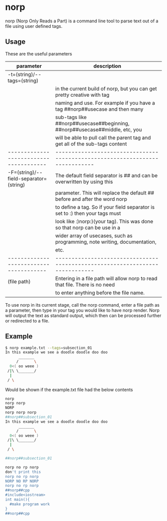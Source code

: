 # norp
norp (Norp Only Reads a Part) is a command line tool to parse text out of a file using user defined tags.

## Usage

These are the useful parameters

| parameter                              | description                                                                  |
| -------------------------------------- | ---------------------------------------------------------------------------- |
| -t=(string)/--tags=(string) |          | Enter in the tag you would like norp to pick up. This can only be one tag    |
|                                        | in the current build of norp, but you can get pretty creative with tag       |
|                                        | naming and use. For example if you have a tag ##norp##usecase and then many  |
|                                        | sub-tags like ##norp##usecase##beginning, ##norp##usecase##middle, etc, you  |
|                                        | will be able to pull call the parent tag and get all of the sub-tags content |
| -------------------------------------- | ---------------------------------------------------------------------------- |
| -F=(string)/--field-separator=(string) | The default field separator is ## and can be overwritten by using this       |
|                                        | parameter. This will replace the default ## before and after the word norp   |
|                                        | to define a tag. So if your field separator is set to :) then your tags must |
|                                        | look like :)norp:)(your tag). This was done so that norp can be use in a     |
|                                        | wider array of usecases, such as programming, note writing, documentation,   |
|                                        | etc.                                                                         |
| -------------------------------------- | ---------------------------------------------------------------------------- |
| (file path)                            | Entering in a file path will allow norp to read that file. There is no need  |
|                                        | to enter anything before the file name.                                      |
                               

To use norp in its current stage, call the norp command, enter a file path as a parameter, then type in your tag you would like to have norp render. Norp will output the text as standard output, which then can be processed further or redirected to a file.

## Example

```bash
$ norp example.txt --tags=subsection_01
In this example we see a doodle doodle doo doo
      _______
     /       \
  0<( oo weee )
 /|\ \_______/
  |
 / \

```

Would be shown if the example.txt file had the below contents
```bash
norp
norp norp
NORP
norp norp norp
##norp##subsection_01
In this example we see a doodle doodle doo doo
      _______
     /       \
  0<( oo weee )
 /|\ \_______/
  |
 / \

##norp##subsection_01

norp no rp norp
don't print this
norp no rp norp
NORP NO RP NORP
norp no rp norp
##norp##cpp
#include<iostream>
int main(){
  #make program work
}
##norp##cpp
```
